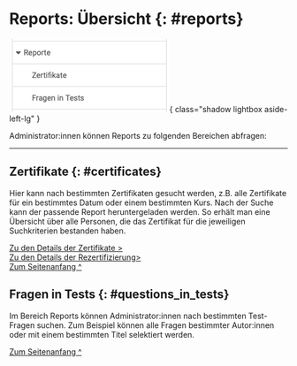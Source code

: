 # Reports: Übersicht {: #reports}

![admin_reports_overview_v1_de.png](assets/admin_reports_overview_v1_de.png){ class="shadow lightbox aside-left-lg" }

Administrator:innen können Reports zu folgenden Bereichen abfragen:

---

## Zertifikate {: #certificates}

Hier kann nach bestimmten Zertifikaten gesucht werden, z.B. alle Zertifikate für ein bestimmtes Datum oder einem bestimmten Kurs. Nach der Suche kann der passende Report heruntergeladen werden. So erhält man eine Übersicht über alle Personen, die das Zertifikat für die jeweiligen Suchkriterien bestanden haben.

[Zu den Details der Zertifikate >](../../manual_user/learningresources/Course_Settings_Assessment.de.md#certificate)<br>
[Zu den Details der Rezertifizierung>](../../manual_user/learningresources/Course_Settings_Assessment.de.md#recertification)<br>
[Zum Seitenanfang ^](#reports)



## Fragen in Tests {: #questions_in_tests}

Im Bereich Reports können Administrator:innen nach bestimmten Test-Fragen suchen.
Zum Beispiel können alle Fragen bestimmter Autor:innen oder mit einem bestimmten Titel selektiert werden.

[Zum Seitenanfang ^](#reports)

